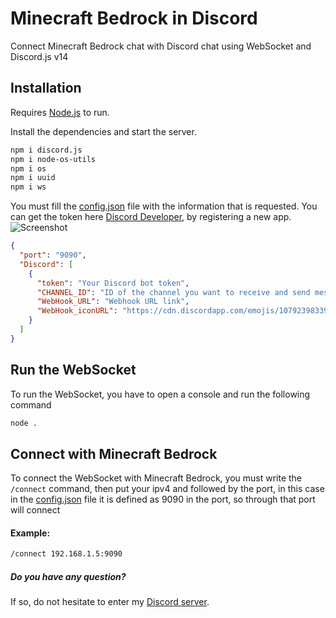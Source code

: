 # Minecraft Bedrock in Discord
Connect Minecraft Bedrock chat with Discord chat using WebSocket and Discord.js v14

## Installation

Requires [Node.js](https://nodejs.org/) to run.

Install the dependencies and start the server.

```sh
npm i discord.js
npm i node-os-utils
npm i os
npm i uuid
npm i ws
```

You must fill the [config.json](https://github.com/MiguelFacte/Minecraft-Bedrock-in-Discord/blob/main/src/config/config.json) file with the information that is requested. You can get the token here [Discord Developer](https://discord.com/developers/applications), by registering a new app.
![Screenshot](https://cdn.discordapp.com/attachments/911045186027671582/1079267304241635399/image.png)
```json
{
  "port": "9090",
  "Discord": [
    {
      "token": "Your Discord bot token",
      "CHANNEL_ID": "ID of the channel you want to receive and send messages",
      "WebHook_URL": "Webhook URL link",
      "WebHook_iconURL": "https://cdn.discordapp.com/emojis/1079239833957974046.webp?size=96&quality=lossless"
    }
  ]
}
```

## Run the WebSocket
To run the WebSocket, you have to open a console and run the following command
```sh
node .
```
## Connect with Minecraft Bedrock
To connect the WebSocket with Minecraft Bedrock, you must write the ```/connect``` command, then put your ipv4 and followed by the port, in this case in the [config.json](https://github.com/MiguelFacte/Minecraft-Bedrock-in-Discord/blob/main/src/config/config.json) file it is defined as 9090 in the port, so through that port will connect
#### Example:
```sh
/connect 192.168.1.5:9090
```

##### Do you have any question?
If so, do not hesitate to enter my [Discord server](https://discord.gg/bAEZqtxr82).
